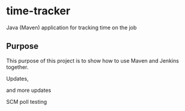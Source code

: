 # time-tracker
Java (Maven) application for tracking time on the job

## Purpose

This purpose of this project is to show how to use Maven and Jenkins together.

Updates, 

and more updates

SCM poll testing
